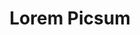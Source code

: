 ---
layout : sparkle
title : "Lorem Picsum"
summary : "Easy to use, stylish placeholders where you just need to add your desired image size after the URL, and you get a random image."
visit : https://picsum.photos/
tags : []
category : "placeholder"
---